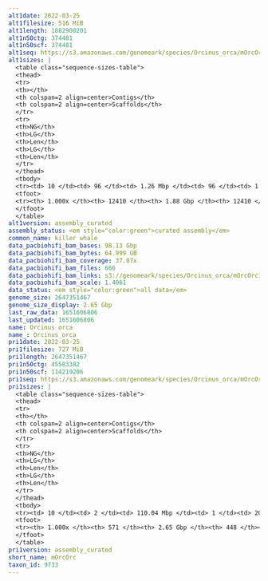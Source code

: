 ```yaml
---
alt1date: 2022-03-25
alt1filesize: 516 MiB
alt1length: 1882900201
alt1n50ctg: 374481
alt1n50scf: 374481
alt1seq: https://s3.amazonaws.com/genomeark/species/Orcinus_orca/mOrcOrc1/assembly_curated/mOrcOrc1.alt.cur.20220325.fasta.gz
alt1sizes: |
  <table class="sequence-sizes-table">
  <thead>
  <tr>
  <th></th>
  <th colspan=2 align=center>Contigs</th>
  <th colspan=2 align=center>Scaffolds</th>
  </tr>
  <tr>
  <th>NG</th>
  <th>LG</th>
  <th>Len</th>
  <th>LG</th>
  <th>Len</th>
  </tr>
  </thead>
  <tbody>
  <tr><td> 10 </td><td> 96 </td><td> 1.26 Mbp </td><td> 96 </td><td> 1.26 Mbp </td></tr>  <tr><td> 20 </td><td> 286 </td><td> 0.84 Mbp </td><td> 286 </td><td> 0.84 Mbp </td></tr>  <tr><td> 30 </td><td> 549 </td><td> 0.62 Mbp </td><td> 549 </td><td> 0.62 Mbp </td></tr>  <tr><td> 40 </td><td> 891 </td><td> 483.58 Kbp </td><td> 891 </td><td> 483.58 Kbp </td></tr>  <tr style="background-color:#cccccc;"><td> 50 </td><td> 1337 </td><td> 374.48 Kbp </td><td> 1337 </td><td> 374.48 Kbp </td></tr>  <tr><td> 60 </td><td> 1919 </td><td> 280.67 Kbp </td><td> 1919 </td><td> 280.67 Kbp </td></tr>  <tr><td> 70 </td><td> 2723 </td><td> 198.37 Kbp </td><td> 2723 </td><td> 198.37 Kbp </td></tr>  <tr><td> 80 </td><td> 3951 </td><td> 114.41 Kbp </td><td> 3951 </td><td> 114.41 Kbp </td></tr>  <tr><td> 90 </td><td> 6607 </td><td> 45.88 Kbp </td><td> 6607 </td><td> 45.88 Kbp </td></tr>  <tr><td> 100 </td><td> 12409 </td><td> 3.90 Kbp </td><td> 12409 </td><td> 3.90 Kbp </td></tr>  </tbody>
  <tfoot>
  <tr><th> 1.000x </th><th> 12410 </th><th> 1.88 Gbp </th><th> 12410 </th><th> 1.88 Gbp </th></tr>
  </tfoot>
  </table>
alt1version: assembly_curated
assembly_status: <em style="color:green">curated assembly</em>
common_name: killer whale
data_pacbiohifi_bam_bases: 98.13 Gbp
data_pacbiohifi_bam_bytes: 64.999 GB
data_pacbiohifi_bam_coverage: 37.07x
data_pacbiohifi_bam_files: 666
data_pacbiohifi_bam_links: s3://genomeark/species/Orcinus_orca/mOrcOrc1/genomic_data/pacbio_hifi/<br>
data_pacbiohifi_bam_scale: 1.4061
data_status: <em style="color:green">all data</em>
genome_size: 2647351467
genome_size_display: 2.65 Gbp
last_raw_data: 1651606806
last_updated: 1651606806
name: Orcinus orca
name_: Orcinus_orca
pri1date: 2022-03-25
pri1filesize: 727 MiB
pri1length: 2647351467
pri1n50ctg: 45583382
pri1n50scf: 114219206
pri1seq: https://s3.amazonaws.com/genomeark/species/Orcinus_orca/mOrcOrc1/assembly_curated/mOrcOrc1.pri.cur.20220325.fasta.gz
pri1sizes: |
  <table class="sequence-sizes-table">
  <thead>
  <tr>
  <th></th>
  <th colspan=2 align=center>Contigs</th>
  <th colspan=2 align=center>Scaffolds</th>
  </tr>
  <tr>
  <th>NG</th>
  <th>LG</th>
  <th>Len</th>
  <th>LG</th>
  <th>Len</th>
  </tr>
  </thead>
  <tbody>
  <tr><td> 10 </td><td> 2 </td><td> 110.04 Mbp </td><td> 1 </td><td> 201.93 Mbp </td></tr>  <tr><td> 20 </td><td> 4 </td><td> 96.38 Mbp </td><td> 2 </td><td> 185.16 Mbp </td></tr>  <tr><td> 30 </td><td> 7 </td><td> 90.74 Mbp </td><td> 4 </td><td> 149.30 Mbp </td></tr>  <tr><td> 40 </td><td> 10 </td><td> 74.14 Mbp </td><td> 6 </td><td> 120.88 Mbp </td></tr>  <tr style="background-color:#cccccc;"><td> 50 </td><td> 15 </td><td style="background-color:#88ff88;"> 45.58 Mbp </td><td> 8 </td><td style="background-color:#88ff88;"> 114.22 Mbp </td></tr>  <tr><td> 60 </td><td> 21 </td><td> 36.63 Mbp </td><td> 10 </td><td> 105.97 Mbp </td></tr>  <tr><td> 70 </td><td> 29 </td><td> 30.40 Mbp </td><td> 13 </td><td> 91.54 Mbp </td></tr>  <tr><td> 80 </td><td> 40 </td><td> 20.90 Mbp </td><td> 16 </td><td> 88.00 Mbp </td></tr>  <tr><td> 90 </td><td> 57 </td><td> 8.16 Mbp </td><td> 19 </td><td> 61.27 Mbp </td></tr>  <tr><td> 100 </td><td> 570 </td><td> 15.59 Kbp </td><td> 447 </td><td> 15.59 Kbp </td></tr>  </tbody>
  <tfoot>
  <tr><th> 1.000x </th><th> 571 </th><th> 2.65 Gbp </th><th> 448 </th><th> 2.65 Gbp </th></tr>
  </tfoot>
  </table>
pri1version: assembly_curated
short_name: mOrcOrc
taxon_id: 9733
---
```

